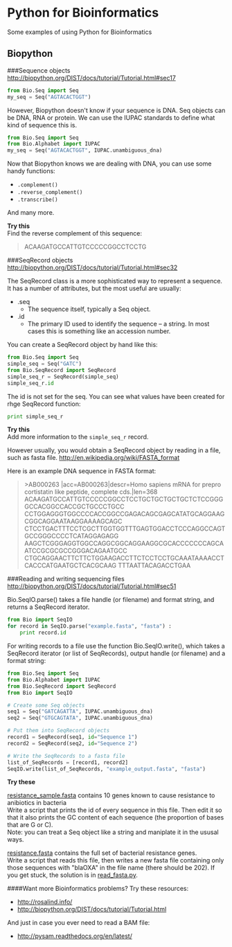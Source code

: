 Python for Bioinformatics
=========================

Some examples of using Python for Bioinformatics

Biopython
---------

###Sequence objects
http://biopython.org/DIST/docs/tutorial/Tutorial.html#sec17

```python
from Bio.Seq import Seq
my_seq = Seq("AGTACACTGGT")
```

However, Biopython doesn't know if your sequence is DNA. Seq objects can be DNA, RNA or protein. We can use the IUPAC standards to define what kind of sequence this is.

```python
from Bio.Seq import Seq
from Bio.Alphabet import IUPAC
my_seq = Seq("AGTACACTGGT", IUPAC.unambiguous_dna)
```

Now that Biopython knows we are dealing with DNA, you can use some handy functions:  
 - `.complement()`
 - `.reverse_complement()`
 - `.transcribe()`  

And many more.  

**Try this**  
Find the reverse complement of this sequence:  
> ACAAGATGCCATTGTCCCCCGGCCTCCTG  

###SeqRecord objects
http://biopython.org/DIST/docs/tutorial/Tutorial.html#sec32

The SeqRecord class is a more sophisticated way to represent a sequence. It has a number of attributes, but the most useful are usually:  
 - .seq  
   - The sequence itself, typically a Seq object.  
 - .id  
   - The primary ID used to identify the sequence – a string. In most cases this is something like an accession number.  

You can create a SeqRecord object by hand like this:  
  
```python
from Bio.Seq import Seq
simple_seq = Seq("GATC")
from Bio.SeqRecord import SeqRecord
simple_seq_r = SeqRecord(simple_seq)
simple_seq_r.id
```
The id is not set for the seq. You can see what values have been created for rhge SeqRecord function:
```python
print simple_seq_r
```
**Try this**  
Add more information to the `simple_seq_r` record.


However usually, you would obtain a SeqRecord object by reading in a file, such as fasta file.
http://en.wikipedia.org/wiki/FASTA_format

Here is an example DNA sequence in FASTA format:

> \>AB000263 |acc=AB000263|descr=Homo sapiens mRNA for prepro cortistatin like peptide, complete cds.|len=368
> ACAAGATGCCATTGTCCCCCGGCCTCCTGCTGCTGCTGCTCTCCGGGGCCACGGCCACCGCTGCCCTGCC
> CCTGGAGGGTGGCCCCACCGGCCGAGACAGCGAGCATATGCAGGAAGCGGCAGGAATAAGGAAAAGCAGC
> CTCCTGACTTTCCTCGCTTGGTGGTTTGAGTGGACCTCCCAGGCCAGTGCCGGGCCCCTCATAGGAGAGG
> AAGCTCGGGAGGTGGCCAGGCGGCAGGAAGGCGCACCCCCCCAGCAATCCGCGCGCCGGGACAGAATGCC
> CTGCAGGAACTTCTTCTGGAAGACCTTCTCCTCCTGCAAATAAAACCTCACCCATGAATGCTCACGCAAG
> TTTAATTACAGACCTGAA

###Reading and writing sequencing files
http://biopython.org/DIST/docs/tutorial/Tutorial.html#sec51

Bio.SeqIO.parse() takes a file handle (or filename) and format string, and returns a SeqRecord iterator.

```python
from Bio import SeqIO
for record in SeqIO.parse("example.fasta", "fasta") :
    print record.id
```

For writing records to a file use the function Bio.SeqIO.write(), which takes a SeqRecord iterator (or list of SeqRecords), output handle (or filename) and a format string:

```python
from Bio.Seq import Seq
from Bio.Alphabet import IUPAC
from Bio.SeqRecord import SeqRecord
from Bio import SeqIO

# Create some Seq objects
seq1 = Seq("GATCAGATTA", IUPAC.unambiguous_dna)
seq2 = Seq("GTGCAGTATA", IUPAC.unambiguous_dna)

# Put them into SeqRecord objects
record1 = SeqRecord(seq1, id="Sequence 1")
record2 = SeqRecord(seq2, id="Sequence 2")

# Write the SeqRecords to a fasta file
list_of_SeqRecords = [record1, record2]
SeqIO.write(list_of_SeqRecords, "example_output.fasta", "fasta")
```

**Try these**  

[resistance_sample.fasta](resistance_sample.fasta) contains 10 genes known to cause resistance to anibiotics in bacteria  
Write a script that prints the id of every sequence in this file. Then edit it so that it also prints the GC content of each sequence (the proportion of bases that are G or C).  
Note: you can treat a Seq object like a string and maniplate it in the ususal ways.  

[resistance.fasta](resistance.fasta) contains the full set of bacterial resistance genes.  
Write a script that reads this file, then writes a new fasta file containing only those sequences with "blaOXA" in the file name (there should be 202). If you get stuck, the solution is in [read_fasta.py](read_fasta.py).


####Want more Bioinformatics problems? Try these resources:
* http://rosalind.info/
* http://biopython.org/DIST/docs/tutorial/Tutorial.html

And just in case you ever need to read a BAM file:  
* http://pysam.readthedocs.org/en/latest/
